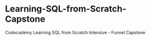 # Learning-SQL-from-Scratch-Capstone
Codecademy Learning SQL from Scratch Intensive - Funnel Capstone
